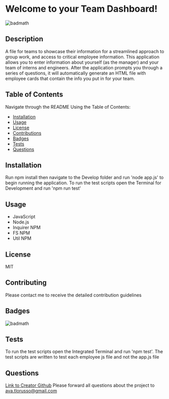 # Welcome to your Team Dashboard! 
  ![badmath](https://img.shields.io/badge/license-MIT-green)
 
## Description
A file for teams to showcase their information for a streamlined approach to group work, and access to critical employee information. This application allows you to enter information about yourself (as the manager) and your team of interns and engineers. After the application prompts you through a series of questions, it will automatically generate an HTML file with employee cards that contain the info you put in for your team. 
    
## Table of Contents
Navigate through the README Using the Table of Contents: 
* [Installation](#installation)
* [Usage](#usage)
* [License](#license)
* [Contributions](#contributing)
* [Badges](#badges)
* [Tests](#tests)
* [Questions](#questions)

## Installation
Run npm install then navigate to the Develop folder and run 'node app.js' to begin running the application. To run the test scripts open the Terminal for Development and run 'npm run test'

## Usage
* JavaScript
* Node.js
* Inquirer NPM
* FS NPM
* Util NPM

## License
MIT

## Contributing
Please contact me to receive the detailed contribution guidelines

## Badges
![badmath](https://img.shields.io/badge/license-MIT-green)

## Tests
To run the test scripts open the Integrated Terminal and run 'npm test'. The test scripts are written to test each employee js file and not the app.js file

## Questions
[Link to Creator Github](https://github.com/avatl)
Please forward all questions about the project to [ava.tlorusso@gmail.com](Ava.TLorusso@gmail.com)